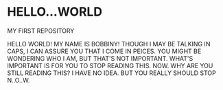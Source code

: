 # HELLO...WORLD
MY FIRST REPOSITORY

HELLO WORLD! MY NAME IS BOBBINY! THOUGH I MAY BE TALKING IN CAPS, I CAN ASSURE YOU THAT I COME IN PEICES. YOU MIGHT BE WONDERING WHO I AM, BUT THAT'S NOT IMPORTANT. WHAT'S IMPORTANT IS FOR YOU TO STOP READING THIS. NOW. WHY ARE YOU STILL READING THIS? I HAVE NO IDEA. BUT YOU REALLY SHOULD STOP N..O..W.

